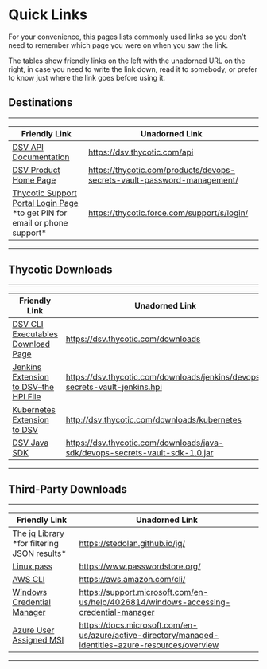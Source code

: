 ﻿[title]: # (Quick Links)
[tags]: # (,)
[priority]: # (2600)

# Quick Links

For your convenience, this pages lists commonly used links so you don’t need to remember which page you were on when you saw the link.

The tables show friendly links on the left with the unadorned URL on the right, in case you need to write the link down, read it to somebody, or prefer to know just where the link goes before using it.

## Destinations
  
---
  
| Friendly Link                                                                                                                         | Unadorned Link                                                          |
|---------------------------------------------------------------------------------------------------------------------------------------|-------------------------------------------------------------------------|
| [DSV API Documentation](https://dsv.thycotic.com/api)                                                                                 | https://dsv.thycotic.com/api                                            |
| [DSV Product Home Page](https://thycotic.com/products/devops-secrets-vault-password-management/)                                      | https://thycotic.com/products/devops-secrets-vault-password-management/ |
| [Thycotic Support Portal Login Page](https://thycotic.force.com/support/s/login/) \*to get PIN for email or phone support\*           | https://thycotic.force.com/support/s/login/                             |
  
---
  
## Thycotic Downloads 
  
---
  
| Friendly Link                                                                                                        | Unadorned Link                                                               |
|----------------------------------------------------------------------------------------------------------------------|------------------------------------------------------------------------------|
| [DSV CLI Executables Download Page](https://dsv.thycotic.com/downloads)                                              | https://dsv.thycotic.com/downloads                                           |
| [Jenkins Extension to DSV–the HPI File](https://dsv.thycotic.com/downloads/jenkins/devops-secrets-vault-jenkins.hpi) | https://dsv.thycotic.com/downloads/jenkins/devops-secrets-vault-jenkins.hpi  |
| [Kubernetes Extension to DSV](http://dsv.thycotic.com/downloads/kubernetes)                                          | http://dsv.thycotic.com/downloads/kubernetes                                 |
| [DSV Java SDK](https://dsv.thycotic.com/downloads/java-sdk/devops-secrets-vault-sdk-1.0.jar)                         | https://dsv.thycotic.com/downloads/java-sdk/devops-secrets-vault-sdk-1.0.jar |
  
---
  
## Third-Party Downloads
  
---
  
| Friendly Link                                                                                                                  | Unadorned Link                                                                                      |
|--------------------------------------------------------------------------------------------------------------------------------|-----------------------------------------------------------------------------------------------------|
| The [jq Library](<https://stedolan.github.io/jq/>) \*for filtering JSON results\*                                              | https://stedolan.github.io/jq/                                                                      |
| [Linux pass](https://www.passwordstore.org/)                                                                                   | https://www.passwordstore.org/                                                                      |
| [AWS CLI](https://aws.amazon.com/cli/)                                                                                         | https://aws.amazon.com/cli/                                                                         |
| [Windows Credential Manager](https://support.microsoft.com/en-us/help/4026814/windows-accessing-credential-manager)            | https://support.microsoft.com/en-us/help/4026814/windows-accessing-credential-manager               |
| [Azure User Assigned MSI](https://docs.microsoft.com/en-us/azure/active-directory/managed-identities-azure-resources/overview) | https://docs.microsoft.com/en-us/azure/active-directory/managed-identities-azure-resources/overview |
  
---
  
